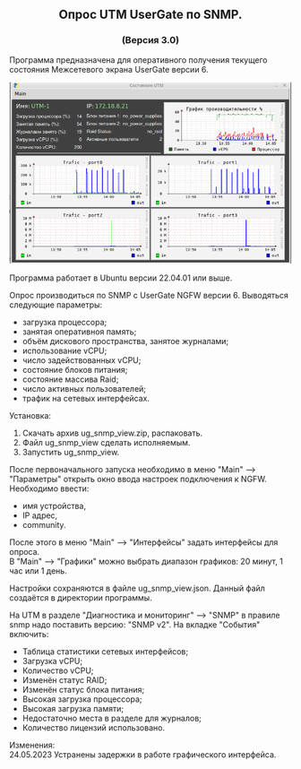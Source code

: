 <h2 align="center">Опрос UTM UserGate по SNMP.</h2>
<h3 align="center">(Версия 3.0)</h3>

Программа предназначена для оперативного получения текущего состояния Межсетевого экрана UserGate версии 6.

<p align="center"><img src="utm.png"></p>

Программа работает в Ubuntu версии 22.04.01 или выше.<br>

Опрос производиться по SNMP c UserGate NGFW версии 6. Выводяться следующие параметры:
- загрузка процессора;
- занятая оперативноя память;
- объём дискового пространства, занятое журналами;
- использование vCPU;
- число задействованных vCPU;
- состояние блоков питания;
- состояние массива Raid;
- число активных пользователей;
- трафик на сетевых интерфейсах.

Установка:
1. Скачать архив ug_snmp_view.zip, распаковать.
2. Файл ug_snmp_view сделать исполняемым.
3. Запустить ug_snmp_view.

После первоначального запуска необходимо в меню "Main" --> "Параметры" открыть окно ввода настроек подключения к NGFW. Необходимо ввести:
- имя устройства,
- IP адрес,
- community.

После этого в меню "Main" --> "Интерфейсы" задать интерфейсы для опроса.<br>
В "Main" --> "Графики" можно выбрать диапазон графиков: 20 минут, 1 час или 1 день.

Настройки сохраняются в файле ug_snmp_view.json. Данный файл создаётся в директории программы.

На UTM в разделе "Диагностика и мониторинг" --> "SNMP" в правиле snmp надо поставить версию: "SNMP v2".
На вкладке "События" включить:
- Таблица статистики сетевых интерфейсов;
- Загрузка vCPU;
- Количество vCPU;
- Изменён статус RAID;
- Изменён статус блока питания;
- Высокая загрузка процессора;
- Высокая загрузка памяти;
- Недостаточно места в разделе для журналов;
- Количество лицензий использовано.

Изменения:<br>
24.05.2023 Устранены задержки в работе графического интерфейса.